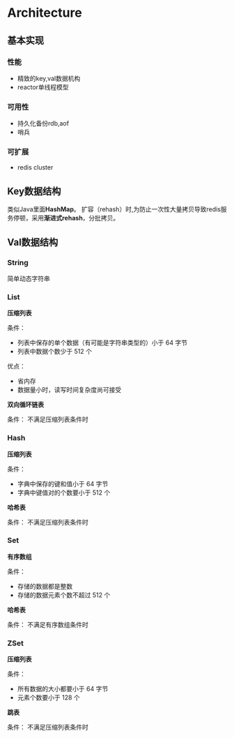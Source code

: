 # Architecture

## 基本实现

### 性能
- 精致的key,val数据机构
- reactor单线程模型

### 可用性
- 持久化备份rdb,aof
- 哨兵

### 可扩展
- redis cluster

## Key数据结构
类似Java里面**HashMap**。
扩容（rehash）时,为防止一次性大量拷贝导致redis服务停顿，采用**渐进式rehash**，分批拷贝。

## Val数据结构

###  String
简单动态字符串

###  List

**压缩列表**


条件：

- 列表中保存的单个数据（有可能是字符串类型的）小于 64 字节
- 列表中数据个数少于 512 个

优点：
- 省内存
- 数据量小时，读写时间复杂度尚可接受

**双向循环链表**


条件：
不满足压缩列表条件时

###  Hash

**压缩列表**


条件：

- 字典中保存的键和值小于 64 字节
- 字典中键值对的个数要小于 512 个

**哈希表**


条件：
不满足压缩列表条件时

###  Set

**有序数组**


条件：

- 存储的数据都是整数
- 存储的数据元素个数不超过 512 个

**哈希表**


条件：
不满足有序数组条件时

###  ZSet

**压缩列表**


条件：

- 所有数据的大小都要小于 64 字节
- 元素个数要小于 128 个

**跳表**


条件：
不满足压缩列表条件时